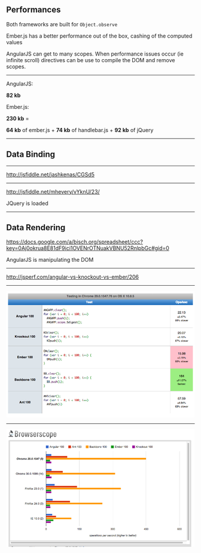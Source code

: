 ## Performances

Both frameworks are built for `Object.observe`

Ember.js has a better performance out of the box, cashing of the computed values

AngularJS can get to many scopes. When performance issues occur (ie infinite scroll) directives can be use to compile the DOM and remove scopes.

---

AngularJS:

**82 kb**

Ember.js: 

**230 kb** = 

**64 kb** of ember.js + **74 kb** of handlebar.js + **92 kb** of jQuery 

---

## Data Binding

---

http://jsfiddle.net/jashkenas/CGSd5

---

http://jsfiddle.net/mhevery/vYknU/23/

JQuery is loaded

---

## Data Rendering

https://docs.google.com/a/bisch.org/spreadsheet/ccc?key=0Aj0okrua8E81dF9ici1OVENrOTNuakVBNU52RnlpbGc#gid=0

AngularJS is manipulating the DOM

---

http://jsperf.com/angular-vs-knockout-vs-ember/206

---

<img src="assets/09-comparison/jsperf01.png">

---

<img src="assets/09-comparison/jsperf02.png">